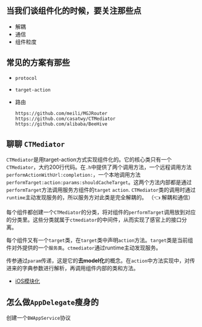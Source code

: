 ## 当我们谈组件化的时候，要关注那些点

+ 解耦
+ 通信
+ 组件粒度

## 常见的方案有那些

+ `protocol`
+ `target-action`
+ 路由 

  ```shell
  https://github.com/meili/MGJRouter
  https://github.com/casatwy/CTMediator
  https://github.com/alibaba/BeeHive
  ``` 

## 聊聊 `CTMediator`

`CTMediator`是用target-action方式实现组件化的。它的核心类只有一个`CTMediator`，大约200行代码。在`.h`中提供了两个调用方法，一个远程调用方法`performActionWithUrl:completion:`，一个本地调用方法`performTarget:action:params:shouldCacheTarget`。这两个方法内部都是通过`performTarget`方法调用服务方组件的`target` `action`. `CTMediator`类的调用时通过`runtime`主动发现服务的，所以服务方对此类是完全解耦的。 （👈 解耦和通信）


每个组件都创建一个`CTMediator`的分类，将对组件的`performTarget`调用放到对应的分类里。这些分类就属于`ctmediator`的中间件，从而实现了感官上的接口分离。

每个组件又有一个`target`类，在`target`类中声明`action`方法。`target`类是当前组件对外提供的一个`服务类`。`ctmediator`通过runtime主动发现服务。

传参通过`param`传递，这是它的**去model化**的概念。在`action`中方法实现中，对传进来的字典参数进行解析，再调用组件内部的类和方法。

+ [iOS模块化](https://www.jianshu.com/c/32e98d5f3216)

## 怎么做`AppDelegate`瘦身的

创建一个`BWAppService`协议


